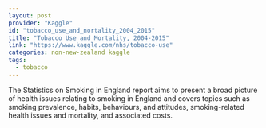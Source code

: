 ```yaml
---
layout: post
provider: "Kaggle"
id: "tobacco_use_and_nortality_2004_2015"
title: "Tobacco Use and Mortality, 2004-2015"
link: "https://www.kaggle.com/nhs/tobacco-use"
categories: non-new-zealand kaggle
tags:
  - tobacco
---
```


The Statistics on Smoking in England report aims to present a broad picture of health issues relating to smoking in England and covers topics such as smoking prevalence, habits, behaviours, and attitudes, smoking-related health issues and mortality, and associated costs.